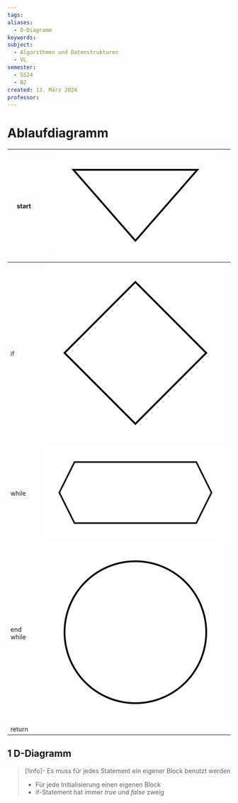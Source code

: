 ```yaml
---
tags: 
aliases:
  - D-Diagramm
keywords: 
subject:
  - Algorithmen und Datenstrukturen
  - VL
semester:
  - SS24
  - B2
created: 13. März 2024
professor:
---
```

 

# Ablaufdiagramm

| start | ![100](assets/Pasted%20image%2020240313130624.png) | 
| --------- |:--------------------------------------------------:|
| if | ![100](assets/Pasted%20image%2020240313130056.png) |
| while | ![150](assets/Pasted%20image%2020240313130246.png) |
| end while | ![50](assets/Pasted%20image%2020240313130517.png) |
| return | |

## 1 D-Diagramm

> [!info]- Es muss für jedes Statement ein eigener Block benutzt werden
> - Für jede Initialisierung einen eigenen Block
> - if-Statement hat immer *true* und *false* zweig